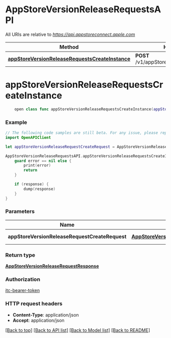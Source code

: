 # AppStoreVersionReleaseRequestsAPI

All URIs are relative to *https://api.appstoreconnect.apple.com*

Method | HTTP request | Description
------------- | ------------- | -------------
[**appStoreVersionReleaseRequestsCreateInstance**](AppStoreVersionReleaseRequestsAPI.md#appstoreversionreleaserequestscreateinstance) | **POST** /v1/appStoreVersionReleaseRequests | 


# **appStoreVersionReleaseRequestsCreateInstance**
```swift
    open class func appStoreVersionReleaseRequestsCreateInstance(appStoreVersionReleaseRequestCreateRequest: AppStoreVersionReleaseRequestCreateRequest, completion: @escaping (_ data: AppStoreVersionReleaseRequestResponse?, _ error: Error?) -> Void)
```



### Example
```swift
// The following code samples are still beta. For any issue, please report via http://github.com/OpenAPITools/openapi-generator/issues/new
import OpenAPIClient

let appStoreVersionReleaseRequestCreateRequest = AppStoreVersionReleaseRequestCreateRequest(data: AppStoreVersionReleaseRequestCreateRequest_data(type: "type_example", relationships: AlternativeDistributionPackageCreateRequest_data_relationships(appStoreVersion: AlternativeDistributionPackageCreateRequest_data_relationships_appStoreVersion(data: AlternativeDistributionPackageCreateRequest_data_relationships_appStoreVersion_data(type: "type_example", id: "id_example"))))) // AppStoreVersionReleaseRequestCreateRequest | AppStoreVersionReleaseRequest representation

AppStoreVersionReleaseRequestsAPI.appStoreVersionReleaseRequestsCreateInstance(appStoreVersionReleaseRequestCreateRequest: appStoreVersionReleaseRequestCreateRequest) { (response, error) in
    guard error == nil else {
        print(error)
        return
    }

    if (response) {
        dump(response)
    }
}
```

### Parameters

Name | Type | Description  | Notes
------------- | ------------- | ------------- | -------------
 **appStoreVersionReleaseRequestCreateRequest** | [**AppStoreVersionReleaseRequestCreateRequest**](AppStoreVersionReleaseRequestCreateRequest.md) | AppStoreVersionReleaseRequest representation | 

### Return type

[**AppStoreVersionReleaseRequestResponse**](AppStoreVersionReleaseRequestResponse.md)

### Authorization

[itc-bearer-token](../README.md#itc-bearer-token)

### HTTP request headers

 - **Content-Type**: application/json
 - **Accept**: application/json

[[Back to top]](#) [[Back to API list]](../README.md#documentation-for-api-endpoints) [[Back to Model list]](../README.md#documentation-for-models) [[Back to README]](../README.md)

